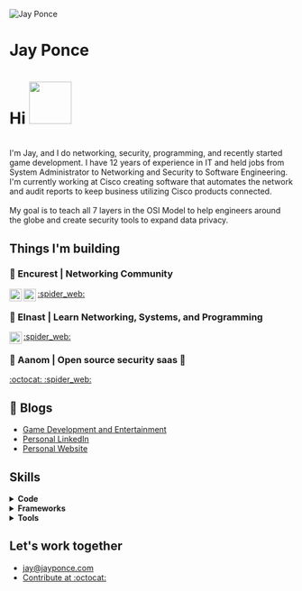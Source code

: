 ![Jay Ponce](https://github.com/jay-ponce/jay-ponce/blob/1c94f9df67ee95c308f6526cd897192a179f815a/banner.gif)

# Jay Ponce
# Hi <img src="https://media.giphy.com/media/tP0T8nA2sRlqKvYjg6/giphy.gif" width="75px">
<br>
I'm Jay, and I do networking, security, programming, and recently started game development. I have 12 years of experience in IT and held jobs from System Administrator to Networking and Security to Software Engineering. I'm currently working at Cisco creating software that automates the network and audit reports to keep business utilizing Cisco products connected.
<br><br>
My goal is to teach all 7 layers in the OSI Model to help engineers around the globe and create security tools to expand data privacy.

## Things I'm building

### :office: Encurest | Networking Community

<a href="https://www.encurest.com">
        :spider_web:
</a>
<a href="https://www.twitter.com/encurest">
  <img align="left" alt="Encurest | Twitter" width="22px" src="https://raw.githubusercontent.com/peterthehan/peterthehan/master/assets/twitter.svg" />
</a>
<a href="https://www.linkedin.com/company/encurest">
  <img align="left" alt="Abhishek's LinkedIN" width="22px" src="https://raw.githubusercontent.com/peterthehan/peterthehan/master/assets/linkedin.svg" />
</a>

### :school: Elnast | Learn Networking, Systems, and Programming

<a href="https://www.elnast.com">
        :spider_web:
</a>
<a href="https://www.twitter.com/elnastech">
  <img align="left" alt="Encurest | Twitter" width="22px" src="https://raw.githubusercontent.com/peterthehan/peterthehan/master/assets/twitter.svg" />
</a>


### :ninja: Aanom | Open source security saas :ninja:
<a href="https://github.com/aanominc">
  :octocat: 
</a>

<a href="https://www.aanom.org">
        :spider_web:
</a>

## 📝 Blogs
- [Game Development and Entertainment](https://www.inob.io)
- [Personal LinkedIn](https://www.linkedin.com/in/jayponce)
- [Personal Website](https://www.jayponce.com)

## Skills
<details>	
  <summary><b>Code </b></summary>

  <br />
  <p>
   <img src="https://img.icons8.com/plasticine/40/ffffff/bash.png"/>
   <img src="https://img.icons8.com/material-outlined/40/ffffff/c-plus-plus.png"/>
   <img src="https://img.icons8.com/ios-filled/40/ffffff/c-sharp-logo.png"/>
   <img src="https://img.icons8.com/ios/40/ffffff/java-coffee-cup-logo--v1.png"/>
   <img src="https://img.icons8.com/ios-filled/40/ffffff/javascript.png"/>
   <img src="https://img.icons8.com/ios-glyphs/40/ffffff/php.png"/>
   <img src="https://img.icons8.com/ios-glyphs/40/ffffff/python.png"/>
   <img src="https://img.icons8.com/material-outlined/40/ffffff/css.png"/>
   <img src="https://img.icons8.com/ios-glyphs/40/ffffff/html.png"/>
  </p>
</details>


<details>	
  <summary><b>Frameworks </b></summary>

  <br />
  <p>
    <img src="https://img.icons8.com/ios/50/ffffff/django.png"/>
    <img src="https://img.icons8.com/ios/50/ffffff/flask.png"/>
    <img src="https://img.icons8.com/color/50/000000/bootstrap.png"/>
    <img src="https://img.icons8.com/fluency/50/000000/laravel.png"/>
  </p>
</details>

<details>	
  <summary><b>Tools </b></summary>

  <br />
  <p>
     <img src="https://img.icons8.com/ios/50/ffffff/git.png"/>
     <img src="https://img.icons8.com/fluency/50/ffffff/visual-studio.png"/>
     <img src="https://img.icons8.com/color/50/000000/ubuntu--v1.png"/>
     <img src="https://img.icons8.com/material-outlined/50/ffffff/arch-linux.png"/>
     <img src="https://img.icons8.com/dotty/50/ffffff/macbook.png"/>
     <img src="https://img.icons8.com/fluency/50/000000/windows-10.png"/>
     <img src="https://img.icons8.com/color/48/000000/jira.png"/>
  </p>
</details>

## Let's work together

- jay@jayponce.com
- <a href="https://github.com/aanominc">Contribute at :octocat: </a>


